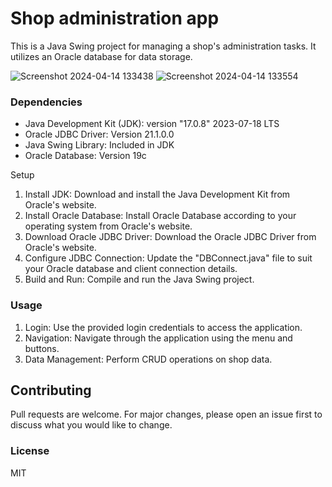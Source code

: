 # Shop administration app
This is a Java Swing project for managing a shop's administration tasks. It utilizes an Oracle database for data storage.

![Screenshot 2024-04-14 133438](https://github.com/adnan2003072/shop-administration-app/assets/116649345/1326f9f4-c5de-4451-b150-dc96fcb8298d)
![Screenshot 2024-04-14 133554](https://github.com/adnan2003072/shop-administration-app/assets/116649345/c3f72dfe-a7ab-4d0d-aca1-21922b1842bd)

### Dependencies
+ Java Development Kit (JDK): version "17.0.8" 2023-07-18 LTS
+ Oracle JDBC Driver: Version 21.1.0.0
+ Java Swing Library: Included in JDK
+ Oracle Database: Version 19c

Setup
1. Install JDK: Download and install the Java Development Kit from Oracle's website.
2. Install Oracle Database: Install Oracle Database according to your operating system from Oracle's website.
3. Download Oracle JDBC Driver: Download the Oracle JDBC Driver from Oracle's website.
4. Configure JDBC Connection: Update the "DBConnect.java" file to suit your Oracle database and client connection details.
5. Build and Run: Compile and run the Java Swing project.

### Usage
1. Login: Use the provided login credentials to access the application.
2. Navigation: Navigate through the application using the menu and buttons.
3. Data Management: Perform CRUD operations on shop data.

## Contributing 

Pull requests are welcome. For major changes, please open an issue first to discuss what you would like to change.

### License
MIT
